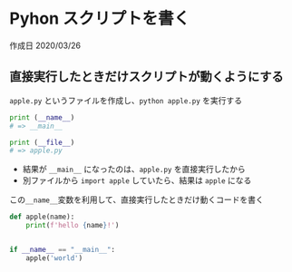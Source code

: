 # Pyhon スクリプトを書く

作成日 2020/03/26

## 直接実行したときだけスクリプトが動くようにする

`apple.py` というファイルを作成し、`python apple.py` を実行する

```python
print (__name__)
# => __main__

print (__file__)
# => apple.py
```

- 結果が `__main__` になったのは、`apple.py` を直接実行したから
- 別ファイルから `import apple` していたら、結果は `apple` になる

この`__name__`変数を利用して、直接実行したときだけ動くコードを書く

```python
def apple(name):
    print(f'hello {name}!')


if __name__ == "__main__":
    apple('world')
```
